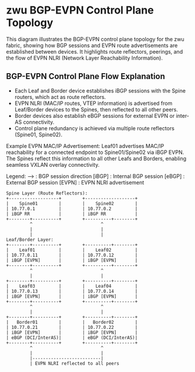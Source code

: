 # zwu BGP-EVPN Control Plane Topology

This diagram illustrates the BGP-EVPN control plane topology for the zwu fabric, showing how BGP sessions and EVPN route advertisements are established between devices. It highlights route reflectors, peerings, and the flow of EVPN NLRI (Network Layer Reachability Information).

## BGP-EVPN Control Plane Flow Explanation

- Each Leaf and Border device establishes iBGP sessions with the Spine routers, which act as route reflectors.
- EVPN NLRI (MAC/IP routes, VTEP information) is advertised from Leaf/Border devices to the Spines, then reflected to all other peers.
- Border devices also establish eBGP sessions for external EVPN or inter-AS connectivity.
- Control plane redundancy is achieved via multiple route reflectors (Spine01, Spine02).

Example EVPN MAC/IP Advertisement:
Leaf01 advertises MAC/IP reachability for a connected endpoint to Spine01/Spine02 via iBGP EVPN. The Spines reflect this information to all other Leafs and Borders, enabling seamless VXLAN overlay connectivity.

Legend:
--> : BGP session direction
[iBGP] : Internal BGP session
[eBGP] : External BGP session
[EVPN] : EVPN NLRI advertisement

```
Spine Layer (Route Reflectors):
+-------------------+        +-------------------+
|    Spine01        |        |    Spine02        |
| 10.77.0.1         |        | 10.77.0.2         |
| iBGP RR           |        | iBGP RR           |
+--------+----------+        +----------+--------+
         ^                          ^
         |                          |
         |                          |
Leaf/Border Layer:
+--------+----------+        +----------+--------+
|    Leaf01         |        |    Leaf02         |
| 10.77.0.11        |        | 10.77.0.12        |
| iBGP [EVPN]       |        | iBGP [EVPN]       |
+--------+----------+        +----------+--------+
         ^                          ^
         |                          |
+--------+----------+        +----------+--------+
|    Leaf03         |        |    Leaf04         |
| 10.77.0.13        |        | 10.77.0.14        |
| iBGP [EVPN]       |        | iBGP [EVPN]       |
+--------+----------+        +----------+--------+
         ^                          ^
         |                          |
+--------+----------+        +----------+--------+
|   Border01        |        |   Border02        |
| 10.77.0.21        |        | 10.77.0.22        |
| iBGP [EVPN]       |        | iBGP [EVPN]       |
| eBGP (DCI/InterAS)|        | eBGP (DCI/InterAS)|
+--------+----------+        +----------+--------+
         ^                          ^
         |                          |
         |--------------------------|
         | EVPN NLRI reflected to all peers
```
